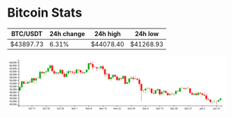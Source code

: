 # Bitcoin Stats

BTC/USDT|24h change|24h high|24h low|
|---|---|---|---|
|$43897.73|6.31%|$44078.40|$41268.93|

<img src="./chart.svg">

